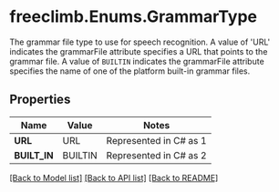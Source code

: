 # freeclimb.Enums.GrammarType

The grammar file type to use for speech recognition. A value of 'URL' indicates the grammarFile attribute specifies a URL that points to the grammar file. A value of `BUILTIN` indicates the grammarFile attribute specifies the name of one of the platform built-in grammar files.
## Properties

Name | Value | Notes
------------ | ------------- | -------------
**URL** | URL | Represented in C# as 1
**BUILT_IN** | BUILTIN | Represented in C# as 2

[[Back to Model list]](../README.md#documentation-for-models) [[Back to API list]](../README.md#documentation-for-api-endpoints) [[Back to README]](../README.md)

